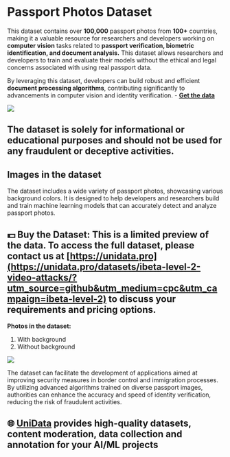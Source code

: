 # Passport Photos Dataset

This dataset contains over **100,000** passport photos from **100+** countries, making it a valuable resource for researchers and developers working on **computer vision** tasks related to **passport verification, biometric identification, and document analysis.** This dataset allows researchers and developers to train and evaluate their models without the ethical and legal concerns associated with using real passport data.

By leveraging this dataset, developers can build robust and efficient **document processing algorithms**, contributing significantly to advancements in computer vision and identity verification. - 
**[Get the data](https://unidata.pro/datasets/synthetic-passports/?utm_source=github&utm_medium=cpc&utm_campaign=synthetic-passports)**

![](https://www.googleapis.com/download/storage/v1/b/kaggle-user-content/o/inbox%2F22059654%2Faebcdc96f2160742bf8f5683e273aeec%2FFrame%20135.png?generation=1729689336288410&alt=media)
## The dataset is solely for informational or educational purposes and should not be used for any fraudulent or deceptive activities.

## Images in the dataset

The dataset includes a wide variety of passport photos, showcasing various background colors. It is designed to help developers and researchers build and train machine learning models that can accurately detect and analyze passport photos. 

## 💵 Buy the Dataset: This is a limited preview of the data. To access the full dataset, please contact us at [https://unidata.pro](https://unidata.pro/datasets/ibeta-level-2-video-attacks/?utm_source=github&utm_medium=cpc&utm_campaign=ibeta-level-2) to discuss your requirements and pricing options.

**Photos in the dataset:**
1. With background
2. Without background

![](https://www.googleapis.com/download/storage/v1/b/kaggle-user-content/o/inbox%2F22059654%2Feb869c5ccd7f6615754a5e8954675d5a%2FFrame%20127.png?generation=1729604678859593&alt=media)

The dataset can facilitate the development of applications aimed at improving security measures in border control and immigration processes. By utilizing advanced algorithms trained on diverse passport images, authorities can enhance the accuracy and speed of identity verification, reducing the risk of fraudulent activities. 

## 🌐 [UniData](https://unidata.pro/datasets/ibeta-level-2-video-attacks/?utm_source=github&utm_medium=cpc&utm_campaign=ibeta-level-2) provides high-quality datasets, content moderation, data collection and annotation for your AI/ML projects 
